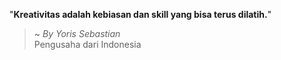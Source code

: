 "**Kreativitas adalah kebiasan dan skill yang bisa terus dilatih.**"

> ~ _By Yoris Sebastian_  
Pengusaha dari Indonesia

